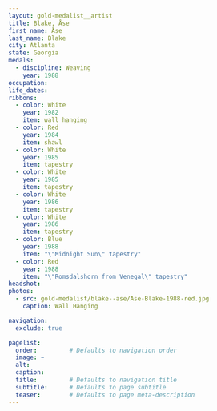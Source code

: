 ```yaml
---
layout: gold-medalist__artist
title: Blake, Åse
first_name: Åse
last_name: Blake
city: Atlanta
state: Georgia
medals: 
  - discipline: Weaving
    year: 1988
occupation:
life_dates:
ribbons:
  - color: White
    year: 1982
    item: wall hanging
  - color: Red
    year: 1984
    item: shawl
  - color: White
    year: 1985
    item: tapestry
  - color: White
    year: 1985
    item: tapestry
  - color: White
    year: 1986
    item: tapestry
  - color: White
    year: 1986
    item: tapestry
  - color: Blue
    year: 1988
    item: "\"Midnight Sun\" tapestry"
  - color: Red
    year: 1988
    item: "\"Romsdalshorn from Venegal\" tapestry"
headshot:
photos:
  - src: gold-medalist/blake--ase/Ase-Blake-1988-red.jpg
    caption: Wall Hanging

navigation:
  exclude: true

pagelist:
  order:         # Defaults to navigation order  
  image: ~
  alt:
  caption:
  title:         # Defaults to navigation title
  subtitle:      # Defaults to page subtitle
  teaser:        # Defaults to page meta-description  
---
```

